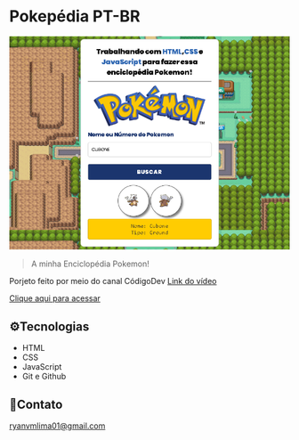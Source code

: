 # Pokepédia PT-BR 

![preview](img/screenshot.png)

>A minha Enciclopédia Pokemon!

Porjeto feito por meio do canal CódigoDev
[Link do vídeo](https://www.youtube.com/watch?v=vdytGGKyJKE)

[Clique aqui para acessar](https://limaryan.github.io/pokepedia)

## ⚙️Tecnologias

- HTML
- CSS
- JavaScript
- Git e Github

## 📮Contato
ryanvmlima01@gmail.com